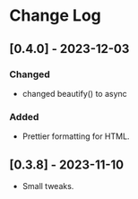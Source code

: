 # Change Log

## [0.4.0] - 2023-12-03

### Changed
- changed beautify() to async

### Added
- Prettier formatting for HTML.

## [0.3.8] - 2023-11-10

- Small tweaks.